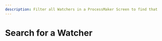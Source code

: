 ```yaml
---
description: Filter all Watchers in a ProcessMaker Screen to find that one you need.
---
```


# Search for a Watcher

